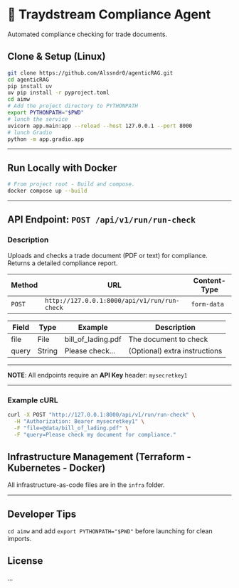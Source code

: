 # 🚢 Traydstream Compliance Agent

Automated compliance checking for trade documents.

## Clone & Setup (Linux)

```bash
git clone https://github.com/Alssndr0/agenticRAG.git
cd agenticRAG
pip install uv
uv pip install -r pyproject.toml
cd aimw
# Add the project directory to PYTHONPATH
export PYTHONPATH="$PWD"
# lunch the service
uvicorn app.main:app --reload --host 127.0.0.1 --port 8000
# lunch Gradio
python -m app.gradio.app
```
---

## Run Locally with Docker

```bash
# From project root - Build and compose.
docker compose up --build
```

---

## API Endpoint: `POST /api/v1/run/run-check`

### Description

Uploads and checks a trade document (PDF or text) for compliance. Returns a detailed compliance report.

| Method | URL                                      | Content-Type |
| ------ | ---------------------------------------- | ------------ |
| `POST` | `http://127.0.0.1:8000/api/v1/run/run-check` | `form-data`  |

| Field | Type   | Example          | Description                   |
| ----- | ------ | ---------------- | ----------------------------- |
| file  | File   | bill_of_lading.pdf | The document to check         |
| query | String | Please check...  | (Optional) extra instructions |

---

**NOTE**: All endpoints require an **API Key** header: `mysecretkey1`

---

### Example cURL

```bash
curl -X POST "http://127.0.0.1:8000/api/v1/run/run-check" \
  -H "Authorization: Bearer mysecretkey1" \
  -F "file=@data/bill_of_lading.pdf" \
  -F "query=Please check my document for compliance."
```

## Infrastructure Management (Terraform - Kubernetes - Docker)
All infrastructure-as-code files are in the `infra` folder.

---

## Developer Tips

`cd aimw` and add `export PYTHONPATH="$PWD"` before launching for clean imports.


## License

...

